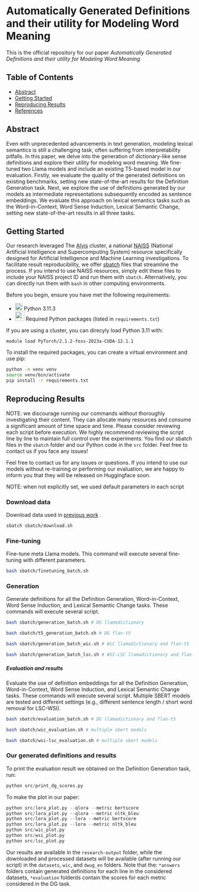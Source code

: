 # Automatically Generated Definitions and their utility for Modeling Word Meaning
This is the official repository for our paper _Automatically Generated Definitions and their utility for Modeling Word Meaning_

## Table of Contents
- [Abstract](#abstract)
- [Getting Started](#getting-started)
- [Reproducing Results](#reproducing-results)
- [References](#references)

## Abstract
Even with unprecedented advancements in text generation, modeling lexical semantics is still a challenging task, often suffering from interpretability pitfalls. In this paper, we delve into the generation of dictionary-like sense definitions and explore their utility for modeling word meaning. We fine-tuned two Llama models and include an existing T5-based model in our evaluation. Firstly, we evaluate the quality of the generated definitions on existing benchmarks, setting new state-of-the-art results for the Definition Generation task. Next, we explore the use of definitions generated by our models as intermediate representations subsequently encoded as sentence embeddings. We evaluate this approach on lexical semantics tasks such as the Word-in-Context, Word Sense Induction, Lexical Semantic Change, setting new state-of-the-art results in all three tasks. 

## Getting Started
Our research leveraged The <a href="https://www.c3se.chalmers.se/about/Alvis/">Alvis</a> cluster, a national <a href="https://www.naiss.se/">NAISS</a> (National Artificial Intelligence and Supercomputing System) resource specifically designed for Artificial Intelligence and Machine Learning investigations. To facilitate result reproducibility, we offer <a href="https://slurm.schedmd.com/sbatch.html">sbatch</a> files that streamline the process. If you intend to use NAISS resources, simply edit these files to include your NAISS project ID and run them with `sbatch`. Alternatively, you can directly run them with `bash` in other computing environments. 

Before you begin, ensure you have met the following requirements:
- <img src="https://miro.medium.com/v2/resize:fit:1400/1*lSTuwS4exV_s__kcShxk8w.png" width="20" height="20"> Python 3.11.3
- <img src="https://cdn-images-1.medium.com/max/580/0*Kt5_0uGLlCFAgbt6.png" width="25" height="25"> Required Python packages (listed in `requirements.txt`)

If you are using a cluster, you can direcyly load Python 3.11 with:

```module load PyTorch/2.1.2-foss-2023a-CUDA-12.1.1```

To install the required packages, you can create a virtual environment and use pip:

```bash
python -m venv venv
source venv/bin/activate
pip install -r requirements.txt
```

## Reproducing Results
NOTE: we discourage running our commands without thoroughly investigating their content. They can allocate many resources and consume a significant amount of time space and time. Please consider reviewing each script before execution. We highly recommend reviewing the script line by line to maintain full control over the experiments. 
You find our sbatch files in the `sbatch` folder and our Python code in the `src` folder. Feel free to contact us if you face any issues!

Feel free to contact us for any issues or questions. If you intend to use our models without re-training or performing our evaluation, we are happy to inform you that they will be released on Huggingface soon. 

NOTE: when not explicitly set, we used default parameters in each script

### Download data
Download data used in <a href="https://aclanthology.org/2023.acl-long.176/">previous work</a> . 
```bash 
sbatch sbatch/download.sh
```

### Fine-tuning
Fine-tune meta Llama models. This command will execute several fine-tuning with different parameters. 
```bash 
bash sbatch/finetuning_batch.sh
```

### Generation
Generate definitions for all the Definition Generation, Word-in-Context, Word Sense Induction, and Lexical Semantic Change tasks. These commands will execute several script. 
```bash 
bash sbatch/generation_batch.sh # DG llamadictionary
```
```bash 
bash sbatch/t5_generation_batch.sh # DG flan-t5
```
```bash 
bash sbatch/generation_batch_wic.sh # WiC llamadictionary and flan-t5
```
```bash 
bash sbatch/generation_batch_lsc.sh # WSI-LSC llamadictionary and flan-t5
```

##### Evaluation and results
Evaluate the use of definition embeddings for all the Definition Generation, Word-in-Context, Word Sense Induction, and Lexical Semantic Change tasks. These commands will execute several script. Multiple SBERT models are tested and different settings (e.g., different sentence length / short word removal for LSC-WSI).

```bash 
bash sbatch/evaluation_batch.sh # DG llamadictionary and flan-t5
```
```bash 
bash sbatch/wic_evaluation.sh # multiple sbert models
```
```bash 
bash sbatch/wsi-lsc_evaluation.sh # multiple sbert models
```

### Our generated definitions and results
To print the evaluation result we obtained on the Definition Generation task, run:
```python 
python src/print_dg_scores.py
```
To make the plot in our paper:
```python 
python src/lora_plot.py --qlora --metric bertscore
python src/lora_plot.py --qlora --metric nltk_bleu
python src/lora_plot.py --lora --metric bertscore
python src/lora_plot.py --lora --metric nltk_bleu
python src/wic_plot.py
python src/wsi_plot.py
python src/lsc_plot.py
```

Our results are available in the `research-output` folder, while the downloaded and processed datasets will be available (after running our script) in the `datasets`, `wic`, and `dwug_en` folders. Note that the: `*answers` folders contain generated definitions for each line in the considered datasets, `*evaluation` folderds contain the scores for each metric considered in the DG task.
